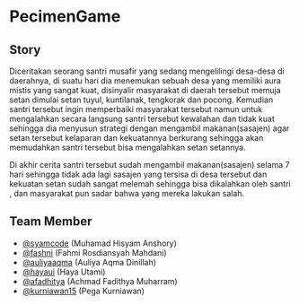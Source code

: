# PecimenGame

## Story
Diceritakan seorang santri musafir yang sedang mengelilingi desa-desa di daerahnya, di
suatu hari dia menemukan sebuah desa yang memiliki aura mistis yang sangat kuat,
disinyalir masyarakat di daerah tersebut memuja setan dimulai setan tuyul, kuntilanak,
tengkorak dan pocong. Kemudian santri tersebut ingin memperbaiki masyarakat tersebut
namun untuk mengalahkan secara langsung santri tersebut kewalahan dan tidak kuat
sehingga dia menyusun strategi dengan mengambil makanan(sasajen) agar setan tersebut
kelaparan dan kekuatannya berkurang sehingga akan memudahkan santri tersebut bisa
mengalahkan setan setannya.

Di akhir cerita santri tersebut sudah mengambil makanan(sasajen) selama 7 hari sehingga
tidak ada lagi sasajen yang tersisa di desa tersebut dan kekuatan setan sudah sangat
melemah sehingga bisa dikalahkan oleh santri , dan masyarakat pun sadar bahwa yang
mereka lakukan salah.

## Team Member
- [@syamcode](https://github.com/syamcode) (Muhamad Hisyam Anshory)
- [@fashni](https://github.com/fashni) (Fahmi Rosdiansyah Mahdani)
- [@auliyaaqma](https://github.com/auliyaaqma) (Auliya Aqma Dinillah)
- [@hayaui](https://github.com/hayaui) (Haya Utami)
- [@afadhitya](https://github.com/afadhitya) (Achmad Fadithya Muharram)
- [@kurniawan15](https://github.com/kurniawan15) (Pega Kurniawan)
